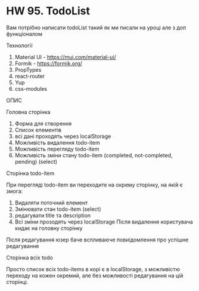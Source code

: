 # HW 95. TodoList

Вам потрібно написати todoList такий як ми писали на уроці але з доп функціоналом

Технології

1. Material UI - https://mui.com/material-ui/
2. Formik - https://formik.org/
3. PropTypes
4. react-router
5. Yup
6. css-modules

ОПИС

Головна сторінка

1. Форма для створення
2. Список елементів
3. всі дані проходять через localStorage
4. Можливість видалення todo-item
5. Можливість перегляду todo-item
6. Можливість зміни стану todo-item (completed, not-completed, pending) (select)

Сторінка todo-item

При перегляді todo-item ви переходите на окрему сторінку, на якій є змога:

1. Видаляти поточний елемент
2. Змінювати стан todo-item (select)
3. редагувати title та description
4. Всі зміни прозодять через localStorage
Після видалення користувача кидає на головну сторінку

Після редагування юзер баче вспливаюче повиідомлення про успішне редагування

Сторінка всіх todo

Просто список всіх todo-items в корі є в localStorage, з можливістю переходу на кожен окремий, але без можливості редагування на цій сторінці.